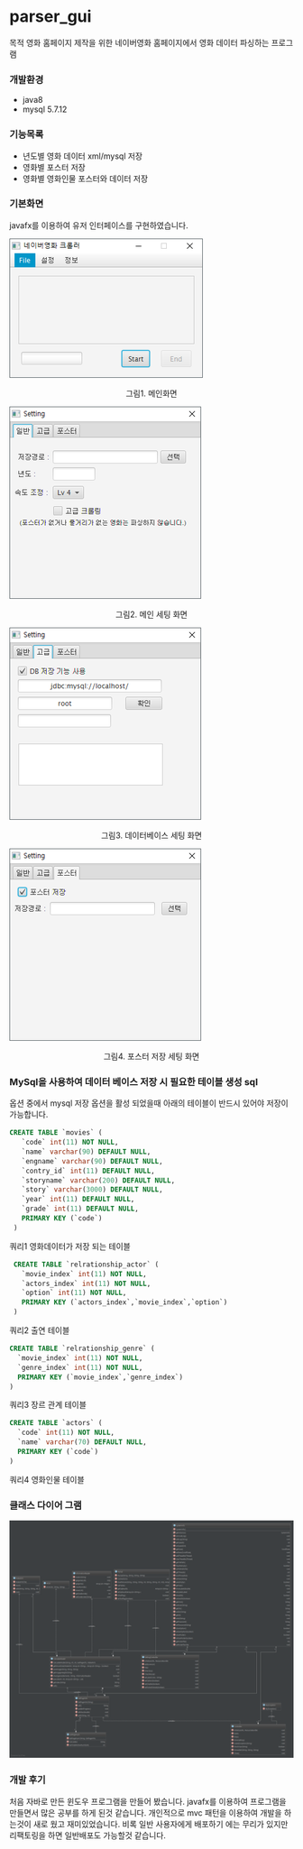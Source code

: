 ﻿# parser_gui

목적 
영화 홈페이지 제작을 위한 네이버영화 홈페이지에서 영화 데이터 파싱하는 프로그램

### 개발환경
  * java8
  * mysql 5.7.12


### 기능목록 

   * 년도별 영화 데이터 xml/mysql 저장
   * 영화별 포스터 저장
   * 영화별 영화인물 포스터와 데이터 저장


### 기본화면 
javafx를 이용하여 유저 인터페이스를 구현하였습니다.

![Alt text](https://raw.githubusercontent.com/ParkCheolHo/parser_gui/master/img/screenshot/1.png)
<p style="text-align:center">그림1. 메인화면</p>

![Alt text](https://raw.githubusercontent.com/ParkCheolHo/parser_gui/master/img/screenshot/2.png)
<p style="text-align:center">그림2. 메인 세팅 화면</p>

![Alt text](https://raw.githubusercontent.com/ParkCheolHo/parser_gui/master/img/screenshot/3.png)
<p style="text-align:center">그림3. 데이터베이스 세팅 화면</p>

![board content](https://raw.githubusercontent.com/ParkCheolHo/parser_gui/master/img/screenshot/4.png)
<p style="text-align:center">그림4. 포스터 저장 세팅 화면</p>


### MySql을 사용하여 데이터 베이스 저장 시 필요한 테이블 생성 sql
옵션 중에서 mysql 저장 옵션을 활성 되었을때 아래의 테이블이 반드시 있어야 저장이 가능합니다.
```sql
CREATE TABLE `movies` (
   `code` int(11) NOT NULL,
   `name` varchar(90) DEFAULT NULL,
   `engname` varchar(90) DEFAULT NULL,
   `contry_id` int(11) DEFAULT NULL,
   `storyname` varchar(200) DEFAULT NULL,
   `story` varchar(3000) DEFAULT NULL,
   `year` int(11) DEFAULT NULL,
   `grade` int(11) DEFAULT NULL,
   PRIMARY KEY (`code`)
 )
 ```
 쿼리1 영화데이터가 저장 되는 테이블
```sql
 CREATE TABLE `relrationship_actor` (
   `movie_index` int(11) NOT NULL,
   `actors_index` int(11) NOT NULL,
   `option` int(11) NOT NULL,
   PRIMARY KEY (`actors_index`,`movie_index`,`option`)   
 ) 
 ```
 쿼리2 출연 테이블

 ```sql
 CREATE TABLE `relrationship_genre` (
   `movie_index` int(11) NOT NULL,
   `genre_index` int(11) NOT NULL,
   PRIMARY KEY (`movie_index`,`genre_index`)
 ) 
 ```
 쿼리3 장르 관계 테이블

 ```sql 
CREATE TABLE `actors` (
   `code` int(11) NOT NULL,
   `name` varchar(70) DEFAULT NULL,
   PRIMARY KEY (`code`)
 ) 
 ```
쿼리4 영화인물 테이블

### 클래스 다이어 그램
![board content](https://raw.githubusercontent.com/ParkCheolHo/parser_gui/master/img/screenshot/diagram.png)

### 개발 후기
처음 자바로 만든 윈도우 프로그램을 만들어 봤습니다. javafx를 이용하여 프로그램을 만들면서 많은 공부를 하게 된것 같습니다. 개인적으로 mvc 패턴을 이용하여 개발을 하는것이 
새로 웠고 재미있었습니다. 비록 일반 사용자에게 배포하기 에는 무리가 있지만 리팩토링을 하면 일반배포도 가능할것 같습니다.
